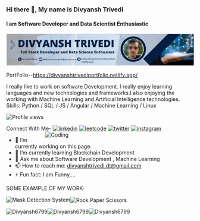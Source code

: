 ### Hi there 👋, My name is Divyansh Trivedi
#### I am Software Developer and Data Scientist Enthusiastic
![I am Software Developer and Data Scientist Enthusiastic](https://github.com/Divyansh6799/Divyansh6799/blob/main/banner2.png)

PortFolio--https://divyanshtrivediportfolio.netlify.app/

I really like to work on software Development. I really enjoy learning languages and new technologies and frameworks.I also enjoying the working with Machine Learning and Artificial Intelligence technologies.  Skills: Python / SQL / JS / Angular / Machine Learning / Linux

![Profile views](https://gpvc.arturio.dev/Divyansh6799)

Connect With Me- 
[<img src='https://cdn.jsdelivr.net/npm/simple-icons@3.0.1/icons/linkedin.svg' alt='linkedin' height='25'>](https://www.linkedin.com/in/divyansh-trivedi-1551581bb/)         [<img src='https://cdn.jsdelivr.net/npm/simple-icons@3.0.1/icons/leetcode.svg' alt='leetcode' height='25'>](https://leetcode.com/D_Trivedi0607/)   [<img src='https://cdn.jsdelivr.net/npm/simple-icons@3.0.1/icons/twitter.svg' alt='twitter' height='25'>](https://twitter.com/Divyansh0607)   [<img src='https://cdn.jsdelivr.net/npm/simple-icons@3.0.1/icons/instagram.svg' alt='instagram' height='25'>](https://www.instagram.com/divyansh__1997/) <img align="right" alt="Coding" width="400" src="https://cdn.dribbble.com/users/1162077/screenshots/3848914/programmer.gif">

- 🔭 I’m currently working on this page.   
- 🌱 I’m currently learning Blockchain Development 
- 💬 Ask me about Software Development , Machine Learning 
- 📫 How to reach me: divyanshtrivedi.dt@gmail.com 
- ⚡ Fun fact: I am Funny....   

SOME EXAMPLE OF MY WORK-

<img align="left" alt="Mask Detection System" src="https://github.com/Divyansh6799/Mask-detection-system/blob/master/demo/mask_detection_demo_.gif">
<img align="center" alt="Rock Paper Scissors" height="355" width="235" src="https://github.com/Divyansh6799/Rock_paper_Scissors-using-OpenCv/blob/master/demo.gif">
                                                 
<img align="left" src="https://github-readme-stats.vercel.app/api/top-langs?username=Divyansh6799&show_icons=true&locale=en&layout=compact&theme=tokyonight" alt="Divyansh6799" /></p><p><img align="left" src="https://github-readme-streak-stats.herokuapp.com/?user=Divyansh6799&&theme=tokyonight" alt="Divyansh6799" /></p><p><img align="left" src="https://github-readme-stats.vercel.app/api?username=Divyansh6799&show_icons=true&locale=en&theme=tokyonight" alt="Divyansh6799" /></p>
